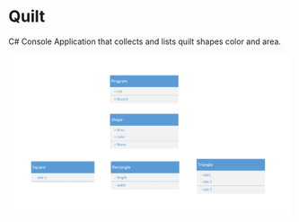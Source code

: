 # Quilt

C# Console Application that collects and lists quilt shapes color and area. 

![](https://github.com/matt-nev/Quilt/blob/main/QuiltDiagram.png)

